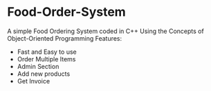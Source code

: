 # Food-Order-System

A simple Food Ordering System coded in C++ Using the Concepts of Object-Oriented Programming
Features:
- Fast and Easy to use
- Order Multiple Items
- Admin Section
- Add new products
- Get Invoice
